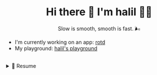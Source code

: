 <h1 align='center'>
  Hi there 👋 I'm halil 👨‍💻
</h1>

<p align='center'>
  Slow is smooth, smooth is fast. 🌬
</p>

- I'm currently working on an app: [rotd](https://github.com/rotd-hood/app)
- My playground: [halil's playground](https://github.com/halil-playground)

<br />

<details>
  <summary>📃 Resume</summary>

<br />

- 👨‍💻 **UI Developer**\
📆 2022.6 - moment\
📍 **Thoughtworks** - Xi'an, Shaanxi

<br />

- 👨‍💻 **UI Developer**\
📆 2020.8 - 2022.6\
📍 **ByteDance** - Hangzhou, Zhejiang

<br />

- 👨‍💻 **UI Developer**\
📆 2018.6 - 2020.8\
📍 **10jqka.com** - Hangzhou, Zhejiang

</details>
